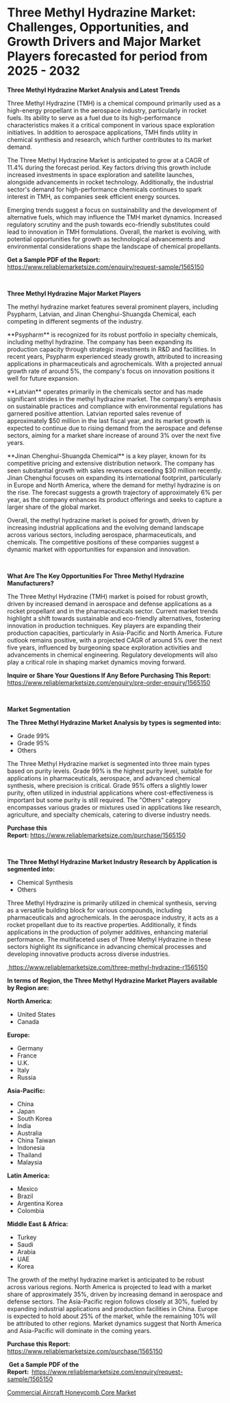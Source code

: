 <p><h1>Three Methyl Hydrazine Market: Challenges, Opportunities, and Growth Drivers and Major Market Players forecasted for period from 2025 - 2032</h1></p><p><strong>Three Methyl Hydrazine Market Analysis and Latest Trends</strong></p>
<p><p>Three Methyl Hydrazine (TMH) is a chemical compound primarily used as a high-energy propellant in the aerospace industry, particularly in rocket fuels. Its ability to serve as a fuel due to its high-performance characteristics makes it a critical component in various space exploration initiatives. In addition to aerospace applications, TMH finds utility in chemical synthesis and research, which further contributes to its market demand.</p><p>The Three Methyl Hydrazine Market is anticipated to grow at a CAGR of 11.4% during the forecast period. Key factors driving this growth include increased investments in space exploration and satellite launches, alongside advancements in rocket technology. Additionally, the industrial sector's demand for high-performance chemicals continues to spark interest in TMH, as companies seek efficient energy sources.</p><p>Emerging trends suggest a focus on sustainability and the development of alternative fuels, which may influence the TMH market dynamics. Increased regulatory scrutiny and the push towards eco-friendly substitutes could lead to innovation in TMH formulations. Overall, the market is evolving, with potential opportunities for growth as technological advancements and environmental considerations shape the landscape of chemical propellants.</p></p>
<p><strong>Get a Sample PDF of the Report:&nbsp;</strong> <a href="https://www.reliablemarketsize.com/enquiry/request-sample/1565150?utm_campaign=3101&utm_medium=2&utm_source=Github&utm_content=ia&utm_term=02042025&utm_id=three-methyl-hydrazine">https://www.reliablemarketsize.com/enquiry/request-sample/1565150</a></p>
<p>&nbsp;</p>
<p><strong>Three Methyl Hydrazine Major Market Players</strong></p>
<p><p>The methyl hydrazine market features several prominent players, including Psypharm, Latvian, and Jinan Chenghui-Shuangda Chemical, each competing in different segments of the industry.</p><p>**Psypharm** is recognized for its robust portfolio in specialty chemicals, including methyl hydrazine. The company has been expanding its production capacity through strategic investments in R&D and facilities. In recent years, Psypharm experienced steady growth, attributed to increasing applications in pharmaceuticals and agrochemicals. With a projected annual growth rate of around 5%, the company's focus on innovation positions it well for future expansion.</p><p>**Latvian** operates primarily in the chemicals sector and has made significant strides in the methyl hydrazine market. The company’s emphasis on sustainable practices and compliance with environmental regulations has garnered positive attention. Latvian reported sales revenue of approximately $50 million in the last fiscal year, and its market growth is expected to continue due to rising demand from the aerospace and defense sectors, aiming for a market share increase of around 3% over the next five years.</p><p>**Jinan Chenghui-Shuangda Chemical** is a key player, known for its competitive pricing and extensive distribution network. The company has seen substantial growth with sales revenues exceeding $30 million recently. Jinan Chenghui focuses on expanding its international footprint, particularly in Europe and North America, where the demand for methyl hydrazine is on the rise. The forecast suggests a growth trajectory of approximately 6% per year, as the company enhances its product offerings and seeks to capture a larger share of the global market.</p><p>Overall, the methyl hydrazine market is poised for growth, driven by increasing industrial applications and the evolving demand landscape across various sectors, including aerospace, pharmaceuticals, and chemicals. The competitive positions of these companies suggest a dynamic market with opportunities for expansion and innovation.</p></p>
<p>&nbsp;</p>
<p><strong>What Are The Key Opportunities For Three Methyl Hydrazine Manufacturers?</strong></p>
<p><p>The Three Methyl Hydrazine (TMH) market is poised for robust growth, driven by increased demand in aerospace and defense applications as a rocket propellant and in the pharmaceuticals sector. Current market trends highlight a shift towards sustainable and eco-friendly alternatives, fostering innovation in production techniques. Key players are expanding their production capacities, particularly in Asia-Pacific and North America. Future outlook remains positive, with a projected CAGR of around 5% over the next five years, influenced by burgeoning space exploration activities and advancements in chemical engineering. Regulatory developments will also play a critical role in shaping market dynamics moving forward.</p></p>
<p><strong>Inquire or Share Your Questions If Any Before Purchasing This Report:</strong> <a href="https://www.reliablemarketsize.com/enquiry/pre-order-enquiry/1565150?utm_campaign=3101&utm_medium=2&utm_source=Github&utm_content=ia&utm_term=02042025&utm_id=three-methyl-hydrazine">https://www.reliablemarketsize.com/enquiry/pre-order-enquiry/1565150</a></p>
<p>&nbsp;</p>
<p><strong>Market Segmentation</strong></p>
<p><strong>The Three Methyl Hydrazine Market Analysis by types is segmented into:</strong></p>
<p><ul><li>Grade 99%</li><li>Grade 95%</li><li>Others</li></ul></p>
<p><p>The Three Methyl Hydrazine market is segmented into three main types based on purity levels. Grade 99% is the highest purity level, suitable for applications in pharmaceuticals, aerospace, and advanced chemical synthesis, where precision is critical. Grade 95% offers a slightly lower purity, often utilized in industrial applications where cost-effectiveness is important but some purity is still required. The "Others" category encompasses various grades or mixtures used in applications like research, agriculture, and specialty chemicals, catering to diverse industry needs.</p></p>
<p><strong>Purchase this Report:&nbsp;</strong><a href="https://www.reliablemarketsize.com/purchase/1565150?utm_campaign=3101&utm_medium=2&utm_source=Github&utm_content=ia&utm_term=02042025&utm_id=three-methyl-hydrazine">https://www.reliablemarketsize.com/purchase/1565150</a></p>
<p>&nbsp;</p>
<p><strong>The Three Methyl Hydrazine Market Industry Research by Application is segmented into:</strong></p>
<p><ul><li>Chemical Synthesis</li><li>Others</li></ul></p>
<p><p>Three Methyl Hydrazine is primarily utilized in chemical synthesis, serving as a versatile building block for various compounds, including pharmaceuticals and agrochemicals. In the aerospace industry, it acts as a rocket propellant due to its reactive properties. Additionally, it finds applications in the production of polymer additives, enhancing material performance. The multifaceted uses of Three Methyl Hydrazine in these sectors highlight its significance in advancing chemical processes and developing innovative products across diverse industries.</p></p>
<p><a href="https://www.reliablemarketsize.com/three-methyl-hydrazine-r1565150?utm_campaign=3101&utm_medium=2&utm_source=Github&utm_content=ia&utm_term=02042025&utm_id=three-methyl-hydrazine">&nbsp;https://www.reliablemarketsize.com/three-methyl-hydrazine-r1565150</a></p>
<p><strong>In terms of Region, the Three Methyl Hydrazine Market Players available by Region are:</strong></p>
<p>
    <p> <strong> North America: </strong>
        <ul>
            <li>United States</li>
            <li>Canada</li>
        </ul>
        </p> 
    <p> <strong> Europe: </strong>
        <ul>
            <li>Germany</li>
            <li>France</li>
            <li>U.K.</li>
            <li>Italy</li>
            <li>Russia</li>
        </ul>
        </p> 
    <p> <strong> Asia-Pacific: </strong>
        <ul>
            <li>China</li>
            <li>Japan</li>
            <li>South Korea</li>
            <li>India</li>
            <li>Australia</li>
            <li>China Taiwan</li>
            <li>Indonesia</li>
            <li>Thailand</li>
            <li>Malaysia</li>
        </ul>
        </p> 
    <p> <strong> Latin America: </strong>
        <ul>
            <li>Mexico</li>
            <li>Brazil</li>
            <li>Argentina Korea</li>
            <li>Colombia</li>
        </ul>
        </p> 
    <p> <strong> Middle East & Africa: </strong>
        <ul>
            <li>Turkey</li>
            <li>Saudi</li>
            <li>Arabia</li>
            <li>UAE</li>
            <li>Korea</li>
        </ul>
    </p>
    </p>
<p><p>The growth of the methyl hydrazine market is anticipated to be robust across various regions. North America is projected to lead with a market share of approximately 35%, driven by increasing demand in aerospace and defense sectors. The Asia-Pacific region follows closely at 30%, fueled by expanding industrial applications and production facilities in China. Europe is expected to hold about 25% of the market, while the remaining 10% will be attributed to other regions. Market dynamics suggest that North America and Asia-Pacific will dominate in the coming years.</p></p>
<p><strong>Purchase this Report: </strong><a href="https://www.reliablemarketsize.com/purchase/1565150?utm_campaign=3101&utm_medium=2&utm_source=Github&utm_content=ia&utm_term=02042025&utm_id=three-methyl-hydrazine">https://www.reliablemarketsize.com/purchase/1565150</a></p>
<p>&nbsp;<strong>Get a Sample PDF of the Report:&nbsp;&nbsp;</strong><a href="https://www.reliablemarketsize.com/enquiry/request-sample/1565150?utm_campaign=3101&utm_medium=2&utm_source=Github&utm_content=ia&utm_term=02042025&utm_id=three-methyl-hydrazine">https://www.reliablemarketsize.com/enquiry/request-sample/1565150</a></p>
<p><strong></strong></p>
<p><p><a href="https://github.com/lateshab69/Market-Research-Report-List-1/blob/main/commercial-aircraft-honeycomb-core-market.md?utm_campaign=3101&utm_medium=2&utm_source=Github&utm_content=ia&utm_term=02042025&utm_id=three-methyl-hydrazine">Commercial Aircraft Honeycomb Core Market</a></p></p>